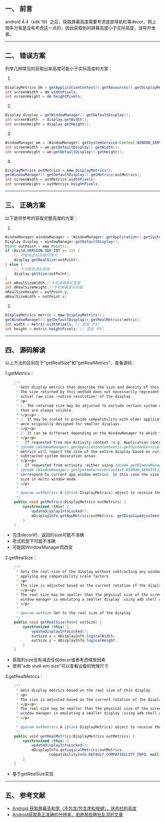 ## 一、 前言

android 4.4（sdk 19）之后，获取屏幕高度需要考虑底部导航栏等decor。网上很多方案是没有考虑这一点的，因此获取到的屏幕高度小于实际高度，误导开发者。

---
## 二、 错误方案

列举几种常见的获取出来高度可能小于实际高度的方案：

1.
```java
DisplayMetrics dm = getApplicationContext().getResources().getDisplayMetrics(); 
int screenWidth = dm.widthPixels; 
int screenHeight = dm.heightPixels; 
```

2.
```java
Display display = getWindowManager().getDefaultDisplay();
int screenWidth  = display.getWidth();
int screenHeight = display.getHeight();
```

3.
```java
WindowManager wm = (WindowManager) getSystemService(Context.WINDOW_SERVICE);
int screenWidth = wm.getDefaultDisplay().getWidth();
int screenHeight = wm.getDefaultDisplay().getHeight();
```

4.
```java
DisplayMetrics outMetrics = new DisplayMetrics();
getWindowManager().getDefaultDisplay().getMetrics(outMetrics);
int screenWidth = outMetrics.widthPixels;
int screenHeight = outMetrics.heightPixels;
```

---
## 三、 正确方案

以下是供参考的获取完整高度的方案：

1.
```java
WindowManager windowManager = (WindowManager) getApplication().getSystemService(Context.WINDOW_SERVICE);
Display display = windowManager.getDefaultDisplay();
Point outPoint = new Point();
if (Build.VERSION.SDK_INT >= 19) {
	// 可能有虚拟按键的情况
	display.getRealSize(outPoint);
} else {
	// 不可能有虚拟按键
	display.getSize(outPoint);
}
int mRealSizeWidth;//手机屏幕真实宽度
int mRealSizeHeight;//手机屏幕真实高度
mRealSizeHeight = outPoint.y;
mRealSizeWidth = outPoint.x;
```

2.
```java
DisplayMetrics metric = new DisplayMetrics();
getWindowManager().getDefaultDisplay().getRealMetrics(metric);
int width = metric.widthPixels; // 宽度（PX）
int height = metric.heightPixels; // 高度（PX）
```

---
## 四、 源码解读

以上方法的区别在于"getRealSize"和"getRealMetrics"，查看源码：

1.getMetrics：

```java
    /**
     * Gets display metrics that describe the size and density of this display.
     * The size returned by this method does not necessarily represent the
     * actual raw size (native resolution) of the display.
     * <p>
     * 1. The returned size may be adjusted to exclude certain system decor elements
     * that are always visible.
     * </p><p>
     * 2. It may be scaled to provide compatibility with older applications that
     * were originally designed for smaller displays.
     * </p><p>
     * 3. It can be different depending on the WindowManager to which the display belongs.
     * </p><p>
     * - If requested from non-Activity context (e.g. Application context via
     * {@code (WindowManager) getApplicationContext().getSystemService(Context.WINDOW_SERVICE)})
     * metrics will report the size of the entire display based on current rotation and with
     * subtracted system decoration areas.
     * </p><p>
     * - If requested from activity (either using {@code getWindowManager()} or
     * {@code (WindowManager) getSystemService(Context.WINDOW_SERVICE)}) resulting metrics will
     * correspond to current app window metrics. In this case the size can be smaller than physical
     * size in multi-window mode.
     * </p>
     *
     * @param outMetrics A {@link DisplayMetrics} object to receive the metrics.
     */
    public void getMetrics(DisplayMetrics outMetrics) {
        synchronized (this) {
            updateDisplayInfoLocked();
            mDisplayInfo.getAppMetrics(outMetrics, getDisplayAdjustments());
        }
    }
```

- 包含decor时，返回的size可能不准确
- 老式机型下可能不准确
- 可能因WindowManager而改变

2.getRealSize：

```java
    /**
     * Gets the real size of the display without subtracting any window decor or
     * applying any compatibility scale factors.
     * <p>
     * The size is adjusted based on the current rotation of the display.
     * </p><p>
     * The real size may be smaller than the physical size of the screen when the
     * window manager is emulating a smaller display (using adb shell wm size).
     * </p>
     *
     * @param outSize Set to the real size of the display.
     */
    public void getRealSize(Point outSize) {
        synchronized (this) {
            updateDisplayInfoLocked();
            outSize.x = mDisplayInfo.logicalWidth;
            outSize.y = mDisplayInfo.logicalHeight;
        }
    }
```

- 获取的size没有减去任何decor或者考虑缩放因素
- 使用"adb shell wm size"可以查看设备的物理尺寸

3.getRealMetrics：

```java
    /**
     * Gets display metrics based on the real size of this display.
     * <p>
     * The size is adjusted based on the current rotation of the display.
     * </p><p>
     * The real size may be smaller than the physical size of the screen when the
     * window manager is emulating a smaller display (using adb shell wm size).
     * </p>
     *
     * @param outMetrics A {@link DisplayMetrics} object to receive the metrics.
     */
    public void getRealMetrics(DisplayMetrics outMetrics) {
        synchronized (this) {
            updateDisplayInfoLocked();
            mDisplayInfo.getLogicalMetrics(outMetrics,
                    CompatibilityInfo.DEFAULT_COMPATIBILITY_INFO, null);
        }
    }
```

- 基于getRealSize实现

---
## 五、 参考文献

- [Android 获取屏幕高和宽（不包含/包含虚拟按键），状态栏的高度](https://blog.csdn.net/htwhtw123/article/details/79949789)
- [Android获取真正准确的分辨率，拒绝那些瞎扯乱混的文章](https://blog.csdn.net/tc839706407/article/details/50906962)